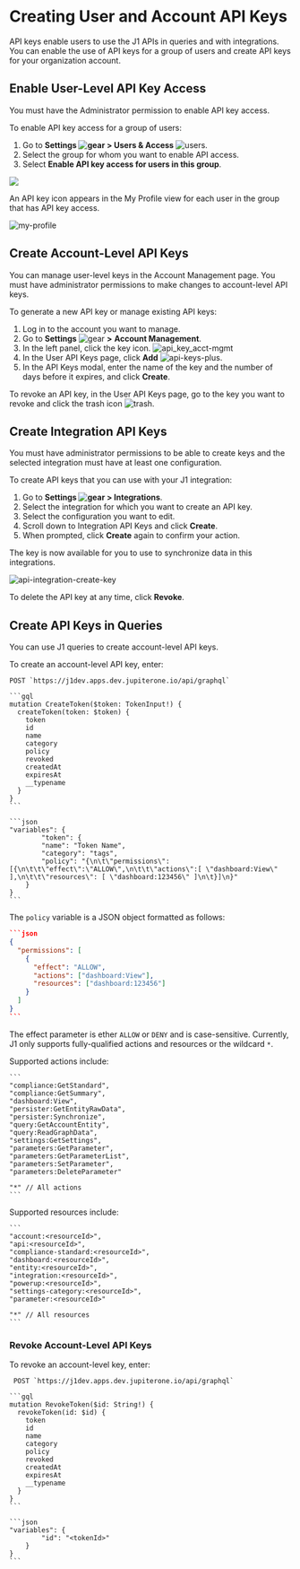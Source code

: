 # Creating User and Account API Keys

API keys enable users to use the J1 APIs in queries and with integrations. You can enable the use of API keys for a group of users and create API keys for your organization account.

## Enable User-Level API Key Access

You must have the Administrator permission to enable API key access.

To enable API key access for a group of users:

1. Go to **Settings ![gear](../assets/icons/gear.png) > Users & Access** ![users](../assets/icons/users.png).
2. Select the group for whom you want to enable API access.
3. Select **Enable API key access for users in this group**.

![](../assets/api-key-access-group-enable.png)

An API key icon appears in the My Profile view for each user in the group that has API key access.

![my-profile](../assets/my-profile-key.png)

## Create Account-Level API Keys

You can manage user-level keys in the Account Management page. You must have 
administrator permissions  to make changes to account-level API keys.

To generate a new API key or manage existing API keys:

1. Log in to the account you want to manage.
2. Go to **Settings** ![gear](../assets/icons/gear.png) **>** **Account Management**.
3. In the left panel, click the key icon.
   ![api_key_acct-mgmt](../assets/api_key_acct-mgmt.png) 
4. In the User API Keys page, click **Add** ![api-keys-plus](../assets/icons/api-keys-plus.png).
5.  In the API Keys modal, enter the name of the key and the number of days 
   before it expires, and click **Create**.

To revoke an API key, in the User API Keys page, go to the key you want to 
revoke and click the trash icon ![trash](../assets/icons/trash.png).

## Create Integration API Keys

You must have administrator permissions to be able to create keys and the 
selected integration must have at least one configuration.

To create API keys that you can use with your J1 integration:

1. Go to **Settings ![gear](../assets/icons/gear.png) > Integrations**.
2. Select the integration for which you want to create an API key.
3. Select the configuration you want to edit.
4. Scroll down to Integration API Keys and click **Create**.  
5. When prompted, click **Create** again to confirm your action.

The key is now available for you to use to synchronize data in this integrations.

![api-integration-create-key](../assets/api-integration-create-key.png)

To delete the API key at any time, click **Revoke**.



## Create API Keys in Queries

You can use J1 queries to create account-level API keys.

To create an account-level API key, enter:

```j1ql
POST `https://j1dev.apps.dev.jupiterone.io/api/graphql`
```

~~~gql
```gql
mutation CreateToken($token: TokenInput!) {
  createToken(token: $token) {
    token
    id
    name
    category
    policy
    revoked
    createdAt
    expiresAt
    __typename
  }
}
```

```json
"variables": {
        "token": {
        "name": "Token Name",
        "category": "tags",
        "policy": "{\n\t\"permissions\": [{\n\t\t\"effect\":\"ALLOW\",\n\t\t\"actions\":[ \"dashboard:View\" ],\n\t\t\"resources\": [ \"dashboard:123456\" ]\n\t}]\n}"
    }
}
```
~~~

The `policy` variable is a JSON object formatted as follows:

~~~json
```json
{
  "permissions": [
    {
      "effect": "ALLOW",
      "actions": ["dashboard:View"],
      "resources": ["dashboard:123456"]
    }
  ]
}
```
~~~

The effect parameter is ether `ALLOW` or `DENY` and is case-sensitive. Currently, 
J1 only supports fully-qualified actions and resources or the wildcard `*`.

Supported actions include:

````
```
"compliance:GetStandard",
"compliance:GetSummary",
"dashboard:View",
"persister:GetEntityRawData",
"persister:Synchronize",
"query:GetAccountEntity",
"query:ReadGraphData",
"settings:GetSettings",
"parameters:GetParameter",
"parameters:GetParameterList",
"parameters:SetParameter",
"parameters:DeleteParameter"

"*" // All actions
```
````

Supported resources include:

````
```
"account:<resourceId>",
"api:<resourceId>",
"compliance-standard:<resourceId>",
"dashboard:<resourceId>",
"entity:<resourceId>",
"integration:<resourceId>",
"powerup:<resourceId>",
"settings-category:<resourceId>",
"parameter:<resourceId>"

"*" // All resources
```
````

### Revoke Account-Level API Keys

To revoke an account-level key, enter:

```j1ql
 POST `https://j1dev.apps.dev.jupiterone.io/api/graphql`
```

~~~gql
```gql
mutation RevokeToken($id: String!) {
  revokeToken(id: $id) {
    token
    id
    name
    category
    policy
    revoked
    createdAt
    expiresAt
    __typename
  }
}
```

```json
"variables": {
        "id": "<tokenId>"
    }
}
```
~~~

